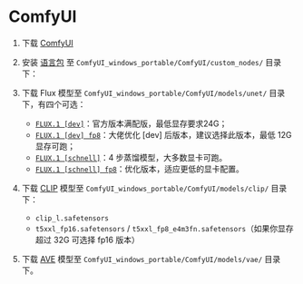 # ComfyUI

1. 下载 [ComfyUI](https://github.com/comfyanonymous/ComfyUI)
2. 安装 [语言包](https://github.com/AIGODLIKE/AIGODLIKE-ComfyUI-Translation) 至 `ComfyUI_windows_portable/ComfyUI/custom_nodes/` 目录下：
3. 下载 Flux 模型至 `ComfyUI_windows_portable/ComfyUI/models/unet/` 目录下，有四个可选：

    - [`FLUX.1 [dev]`](https://huggingface.co/black-forest-labs/FLUX.1-dev/tree/main)：官方版本满配版，最低显存要求24G；
    - [`FLUX.1 [dev] fp8`](https://huggingface.co/Kijai/flux-fp8/blob/main/flux1-dev-fp8.safetensors)：大佬优化 [dev] 后版本，建议选择此版本，最低 12G 显存可跑；
    - [`FLUX.1 [schnell]`](https://huggingface.co/black-forest-labs/FLUX.1-schnell/blob/main/flux1-schnell.safetensors)：4 步蒸馏模型，大多数显卡可跑。
    - [`FLUX.1 [schnell] fp8`](https://huggingface.co/Kijai/flux-fp8/blob/main/flux1-schnell-fp8.safetensors)：优化版本，适应更低的显卡配置。

4. 下载 [CLIP](https://huggingface.co/comfyanonymous/flux_text_encoders/tree/main) 模型至 `ComfyUI_windows_portable/ComfyUI/models/clip/` 目录下：

    - `clip_l.safetensors`
    - `t5xxl_fp16.safetensors` / `t5xxl_fp8_e4m3fn.safetensors`（如果你显存超过 32G 可选择 fp16 版本）

5. 下载 [AVE](https://huggingface.co/black-forest-labs/FLUX.1-schnell/blob/main/ae.safetensors) 模型至 `ComfyUI_windows_portable/ComfyUI/models/vae/` 目录下。
